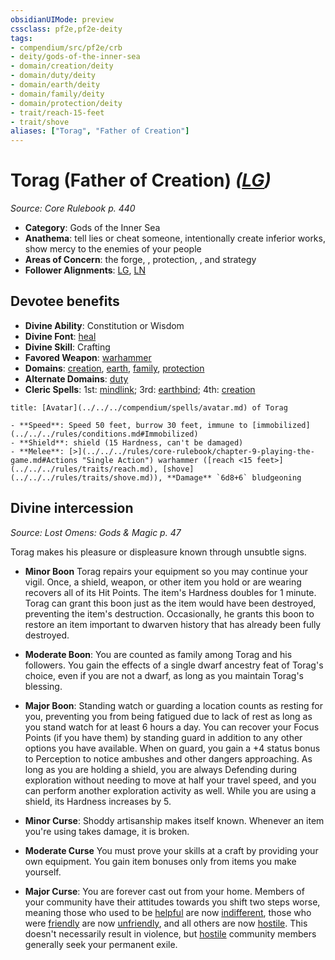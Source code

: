 ```yaml
---
obsidianUIMode: preview
cssclass: pf2e,pf2e-deity
tags:
- compendium/src/pf2e/crb
- deity/gods-of-the-inner-sea
- domain/creation/deity
- domain/duty/deity
- domain/earth/deity
- domain/family/deity
- domain/protection/deity
- trait/reach-15-feet
- trait/shove
aliases: ["Torag", "Father of Creation"]
---
```

# Torag (Father of Creation) *([LG](../../../Rules/traits/lawful-goo-b1.md))*  
*Source: Core Rulebook p. 440*  

- **Category**: Gods of the Inner Sea
- **Anathema**: tell lies or cheat someone, intentionally create inferior works, show mercy to the enemies of your people
- **Areas of Concern**: the forge, , protection, , and strategy
- **Follower Alignments**: [LG](../../../Rules/traits/lawful-goo-b1.md), [LN](../../../Rules/traits/lawful-neutral-b1.md)

## Devotee benefits

- **Divine Ability**: Constitution or Wisdom
- **Divine Font**: [heal](../../spells/heal.md)
- **Divine Skill**: Crafting
- **Favored Weapon**: [warhammer](../../equipment/items/warhammer.md)
- **Domains**: [creation](../domains.md#Creation), [earth](../domains.md#Earth), [family](../domains.md#Family), [protection](../domains.md#Protection)
- **Alternate Domains**: [duty](../domains.md#Duty)
- **Cleric Spells**: 1st: [mindlink](../../spells/mindlink.md); 3rd: [earthbind](../../spells/earthbind.md); 4th: [creation](../../spells/creation.md)

```ad-embed-avatar
title: [Avatar](../../../compendium/spells/avatar.md) of Torag

- **Speed**: Speed 50 feet, burrow 30 feet, immune to [immobilized](../../../rules/conditions.md#Immobilized)
- **Shield**: shield (15 Hardness, can't be damaged)
- **Melee**: [>](../../../rules/core-rulebook/chapter-9-playing-the-game.md#Actions "Single Action") warhammer ([reach <15 feet>](../../../rules/traits/reach.md), [shove](../../../rules/traits/shove.md)), **Damage** `6d8+6` bludgeoning
```

## Divine intercession
*Source: Lost Omens: Gods & Magic p. 47*

Torag makes his pleasure or displeasure known through unsubtle signs.

- **Minor Boon** Torag repairs your equipment so you may continue your vigil. Once, a shield, weapon, or other item you hold or are wearing recovers all of its Hit Points. The item's Hardness doubles for 1 minute. Torag can grant this boon just as the item would have been destroyed, preventing the item's destruction. Occasionally, he grants this boon to restore an item important to dwarven history that has already been fully destroyed.
- **Moderate Boon**: You are counted as family among Torag and his followers. You gain the effects of a single dwarf ancestry feat of Torag's choice, even if you are not a dwarf, as long as you maintain Torag's blessing.
- **Major Boon**: Standing watch or guarding a location counts as resting for you, preventing you from being fatigued due to lack of rest as long as you stand watch for at least 6 hours a day. You can recover your Focus Points (if you have them) by standing guard in addition to any other options you have available. When on guard, you gain a +4 status bonus to Perception to notice ambushes and other dangers approaching. As long as you are holding a shield, you are always Defending during exploration without needing to move at half your travel speed, and you can perform another exploration activity as well. While you are using a shield, its Hardness increases by 5.

- **Minor Curse**: Shoddy artisanship makes itself known. Whenever an item you're using takes damage, it is broken.
- **Moderate Curse** You must prove your skills at a craft by providing your own equipment. You gain item bonuses only from items you make yourself.
- **Major Curse**: You are forever cast out from your home. Members of your community have their attitudes towards you shift two steps worse, meaning those who used to be [helpful](../../../Rules/conditions.md#Helpful) are now [indifferent](../../../Rules/conditions.md#Indifferent), those who were [friendly](../../../Rules/conditions.md#Friendly) are now [unfriendly](../../../Rules/conditions.md#Unfriendly), and all others are now [hostile](../../../Rules/conditions.md#Hostile). This doesn't necessarily result in violence, but [hostile](../../../Rules/conditions.md#Hostile) community members generally seek your permanent exile.

